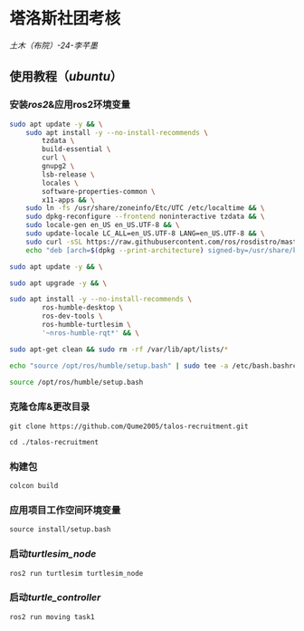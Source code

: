 # 塔洛斯社团考核

*土木（布院）-24-李芊墨*

## 使用教程（*ubuntu*）

### 安装*ros2*&应用ros2环境变量

```bash
sudo apt update -y && \
    sudo apt install -y --no-install-recommends \
        tzdata \
        build-essential \
        curl \
        gnupg2 \
        lsb-release \
        locales \
        software-properties-common \
        x11-apps && \
    sudo ln -fs /usr/share/zoneinfo/Etc/UTC /etc/localtime && \
    sudo dpkg-reconfigure --frontend noninteractive tzdata && \
    sudo locale-gen en_US en_US.UTF-8 && \
    sudo update-locale LC_ALL=en_US.UTF-8 LANG=en_US.UTF-8 && \
    sudo curl -sSL https://raw.githubusercontent.com/ros/rosdistro/master/ros.key -o /usr/share/keyrings/ros-archive-keyring.gpg && \
    echo "deb [arch=$(dpkg --print-architecture) signed-by=/usr/share/keyrings/ros-archive-keyring.gpg] http://packages.ros.org/ros2/ubuntu $(. /etc/os-release && echo $UBUNTU_CODENAME) main" | sudo tee /etc/apt/sources.list.d/ros2.list > /dev/null && \

sudo apt update -y && \

sudo apt upgrade -y && \

sudo apt install -y --no-install-recommends \
        ros-humble-desktop \
        ros-dev-tools \
        ros-humble-turtlesim \
        '~nros-humble-rqt*' && \

sudo apt-get clean && sudo rm -rf /var/lib/apt/lists/*

echo "source /opt/ros/humble/setup.bash" | sudo tee -a /etc/bash.bashrc

source /opt/ros/humble/setup.bash
```



### 克隆仓库&更改目录

`git clone https://github.com/Qume2005/talos-recruitment.git`

`cd ./talos-recruitment`



### 构建包

`colcon build`



### 应用项目工作空间环境变量

`source install/setup.bash`



### 启动*turtlesim_node*

`ros2 run turtlesim turtlesim_node`



### 启动*turtle_controller*

`ros2 run moving task1`




